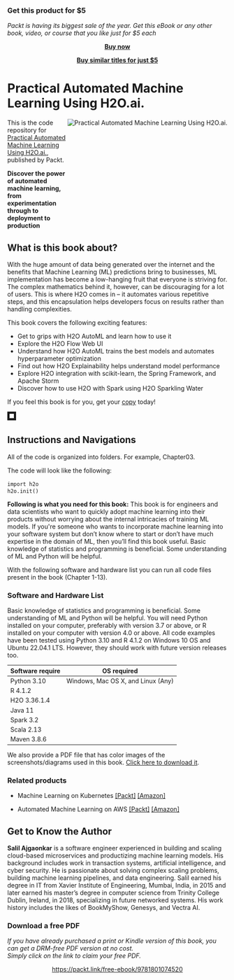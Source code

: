 
### Get this product for $5

<i>Packt is having its biggest sale of the year. Get this eBook or any other book, video, or course that you like just for $5 each</i>


<b><p align='center'>[Buy now](https://packt.link/9781801074520)</p></b>


<b><p align='center'>[Buy similar titles for just $5](https://subscription.packtpub.com/search)</p></b>


# 	Practical Automated Machine Learning Using H2O.ai.

<a href="https://www.packtpub.com/product/practical-automated-machine-learning-using-h2o-ai/9781801074520?utm_source=github&utm_medium=repository&utm_campaign=9781801074520"><img src="https://static.packt-cdn.com/products/9781801074520/cover/smaller" alt="Practical Automated Machine Learning Using H2O.ai." height="256px" align="right"></a>

This is the code repository for [Practical Automated Machine Learning Using H2O.ai.](https://www.packtpub.com/product/practical-automated-machine-learning-using-h2o-ai/9781801074520?utm_source=github&utm_medium=repository&utm_campaign=9781801074520), published by Packt.

**Discover the power of automated machine learning, from experimentation through to deployment to production**

## What is this book about?
With the huge amount of data being generated over the internet and the benefits that Machine Learning (ML) predictions bring to businesses, ML implementation has become a low-hanging fruit that everyone is striving for. The complex mathematics behind it, however, can be discouraging for a lot of users. This is where H2O comes in – it automates various repetitive steps, 
and this encapsulation helps developers focus on results rather than handling complexities.

This book covers the following exciting features: 
* Get to grips with H2O AutoML and learn how to use it
* Explore the H2O Flow Web UI
* Understand how H2O AutoML trains the best models and automates hyperparameter optimization
* Find out how H2O Explainability helps understand model performance
* Explore H2O integration with scikit-learn, the Spring Framework, and Apache Storm
* Discover how to use H2O with Spark using H2O Sparkling Water

If you feel this book is for you, get your [copy](https://www.amazon.com/dp/1800205694) today!

<a href="https://www.packtpub.com/?utm_source=github&utm_medium=banner&utm_campaign=GitHubBanner"><img src="https://raw.githubusercontent.com/PacktPublishing/GitHub/master/GitHub.png" alt="https://www.packtpub.com/" border="5" /></a>

## Instructions and Navigations
All of the code is organized into folders. For example, Chapter03.

The code will look like the following:
```
import h2o
h2o.init()
```

**Following is what you need for this book:**
This book is for engineers and data scientists who want to quickly adopt machine learning into their products without worrying about the internal intricacies of training ML models. If you're someone who wants to incorporate machine learning into your software system but don’t know where to start or don’t have much expertise in the domain of ML, then you’ll find this book useful. Basic knowledge of statistics and programming is beneficial. 
Some understanding of ML and Python will be helpful.

With the following software and hardware list you can run all code files present in the book (Chapter 1-13).

### Software and Hardware List

Basic knowledge of statistics and programming is beneficial. Some understanding of ML and Python
will be helpful. You will need Python installed on your computer, preferably with version 3.7 or above,
or R installed on your computer with version 4.0 or above. All code examples have been tested using
Python 3.10 and R 4.1.2 on Windows 10 OS and Ubuntu 22.04.1 LTS. However, they should work
with future version releases too.

| Software require         | OS required                        |
| -------------------------| -----------------------------------|
| Python 3.10              | Windows, Mac OS X, and Linux (Any) |
| R 4.1.2                  |                                    |
| H2O 3.36.1.4             |                                    |
| Java 11                  |                                    |
| Spark 3.2                |                                    |
| Scala 2.13               |                                    |
| Maven 3.8.6              |                                    |

We also provide a PDF file that has color images of the screenshots/diagrams used in this book. [Click here to download it](https://packt.link/IighZ).


### Related products <Other books you may enjoy>
* Machine Learning on Kubernetes [[Packt]](https://www.packtpub.com/product/machine-learning-on-kubernetes/9781803241807) [[Amazon]](https://www.amazon.com/dp/1803241802)

* Automated Machine Learning on AWS [[Packt]](https://www.packtpub.com/product/automated-machine-learning-on-aws/9781801811828) [[Amazon]](https://www.amazon.com/dp/1801811822)

## Get to Know the Author

**Salil Ajgaonkar**
is a software engineer experienced in building and scaling cloud-based microservices and productizing machine learning models. 
His background includes work in transaction systems, artificial intelligence, and cyber security. 
He is passionate about solving complex scaling problems, building machine learning pipelines, and data engineering. 
Salil earned his degree in IT from Xavier Institute of Engineering, Mumbai, India, in 2015 and later earned his master’s degree in computer science from Trinity College Dublin, Ireland, in 2018, specializing in future networked systems.
His work history includes the likes of BookMyShow, Genesys, and Vectra AI.

### Download a free PDF

 <i>If you have already purchased a print or Kindle version of this book, you can get a DRM-free PDF version at no cost.<br>Simply click on the link to claim your free PDF.</i>
<p align="center"> <a href="https://packt.link/free-ebook/9781801074520">https://packt.link/free-ebook/9781801074520 </a> </p>